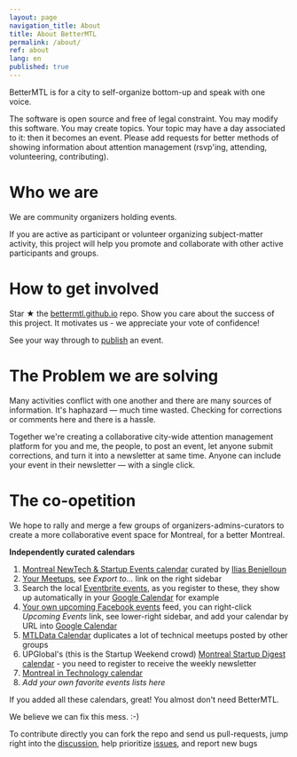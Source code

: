 ```yaml
---
layout: page
navigation_title: About
title: About BetterMTL
permalink: /about/
ref: about
lang: en
published: true
---
```



BetterMTL is for a city to self-organize bottom-up and speak with one voice.

The software is open source and free of legal constraint. You may modify this software. You may create topics. Your topic may have a day associated to it: then it becomes an event. Please add requests for better methods of showing information about attention management (rsvp'ing, attending, volunteering, contributing).


# Who we are

We are community organizers holding events.


If you are active as participant or volunteer organizing subject-matter activity, this project will help you promote and collaborate with other active participants and groups.

# How to get involved

Star ★ the [bettermtl.github.io](https://github.com/bettermtl/bettermtl.github.io) repo. Show you care about the success of this project. It motivates us - we appreciate your vote of confidence!

See your way through to [publish](/create) an event.

# The Problem we are solving

Many activities conflict with one another and there are many sources of information. It's haphazard — much time wasted. Checking for corrections or comments here and there is a hassle.

Together we're creating a collaborative city-wide attention management platform for you and me, the people, to post an event, let anyone submit corrections, and turn it into a newsletter at same time. Anyone can include your event in their newsletter — with a single click.


# The co-opetition
We hope to rally and merge a few groups of organizers-admins-curators to create a more collaborative event space for Montreal, for a better Montreal.

**Independently curated calendars**

1. [Montreal NewTech & Startup Events calendar](http://notman.org/event-space/#mtltech) curated by [Ilias Benjelloun](https://www.linkedin.com/in/iliasbenjelloun)
1. [Your Meetups](http://www.meetup.com/find/events/?allMeetups=true&radius=50&userFreeform=Montr%C3%A9al%2C+QC&mcId=z278063&mcName=Montr%C3%A9al%2C+Qu%C3%A9bec%2C+CA&eventFilter=mysugg), see *Export to...* link on the right sidebar
1. Search the local [Eventbrite events](https://www.eventbrite.ca/d/canada--montreal/events/?crt=regular&sort=best&view=list), as you register to these, they show up automatically in your [Google Calendar](https://calendar.google.com/) for example
1. [Your own upcoming Facebook events](https://www.facebook.com/events/upcoming) feed, you can right-click *Upcoming Events* link, see lower-right sidebar, and add your calendar by URL into [Google Calendar](https://calendar.google.com/)
1. [MTLData Calendar](http://mtldata.com/calendar/) duplicates a lot of technical meetups posted by other groups
1. UPGlobal's (this is the Startup Weekend crowd) [Montreal Startup Digest calendar](https://www.startupdigest.com/digests/montreal) - you need to register to receive the weekly newsletter
1. [Montreal in Technology calendar](http://www.montrealintechnology.com/calendar/)
1. *Add your own favorite events lists here*

If you added all these calendars, great! You almost don't need BetterMTL.

We believe we can fix this mess. :-)

To contribute directly you can fork the repo and send us pull-requests, jump right into the [discussion](gitter.im/bettermtl/general), help prioritize [issues](waffle.io/bettermtl/bettermtl.github.io), and report new bugs
